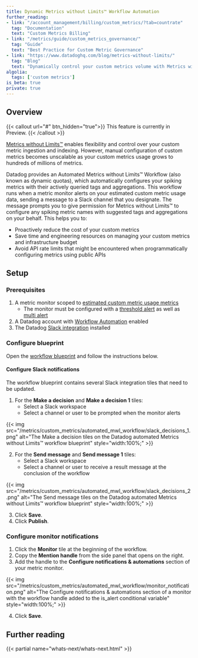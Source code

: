 ```yaml
---
title: Dynamic Metrics without Limits™ Workflow Automation
further_reading:
- link: "/account_management/billing/custom_metrics/?tab=countrate"
  tag: "Documentation"
  text: "Custom Metrics Billing"
- link: "/metrics/guide/custom_metrics_governance/"
  tag: "Guide"
  text: "Best Practice for Custom Metric Governance"
- link: "https://www.datadoghq.com/blog/metrics-without-limits/"
  tag: "Blog"
  text: "Dynamically control your custom metrics volume with Metrics without Limits™"
algolia:
  tags: ['custom metrics']
is_beta: true
private: true
---
```


## Overview

{{< callout url="#" btn_hidden="true">}}
  This feature is currently in Preview.
{{< /callout >}} 

[Metrics without Limits™][1] enables flexibility and control over your custom metric ingestion and indexing. However, manual configuration of custom metrics becomes unscalable as your custom metrics usage grows to hundreds of millions of metrics. 

Datadog provides an Automated Metrics without Limits™ Workflow (also known as dynamic quotas), which automatically configures your spiking metrics with their actively queried tags and aggregations. This workflow runs when a metric monitor alerts on your estimated custom metric usage data, sending a message to a Slack channel that you designate. The message prompts you to give permission for Metrics without Limits™ to configure any spiking metric names with suggested tags and aggregations on your behalf. This helps you to:
   - Proactively reduce the cost of your custom metrics
   - Save time and engineering resources on managing your custom metrics and infrastructure budget
   - Avoid API rate limits that might be encountered when programmatically configuring metrics using public APIs

## Setup

### Prerequisites

1. A metric monitor scoped to [estimated custom metric usage metrics][6]
   - The monitor must be configured with a [threshold alert][7] as well as [multi alert][2]
2. A Datadog account with [Workflow Automation][3] enabled
3. The Datadog [Slack integration][5] installed

### Configure blueprint

Open the [workflow blueprint][4] and follow the instructions below.

#### Configure Slack notifications

The workflow blueprint contains several Slack integration tiles that need to be updated.

1. For the **Make a decision** and **Make a decision 1** tiles:
   - Select a Slack workspace
   - Select a channel or user to be prompted when the monitor alerts

{{< img src="/metrics/custom_metrics/automated_mwl_workflow/slack_decisions_1.png" alt="The Make a decision tiles on the Datadog automated Metrics without Limits™ workflow blueprint" style="width:100%;" >}}

2. For the **Send message** and **Send message 1** tiles:
   - Select a Slack workspace
   - Select a channel or user to receive a result message at the conclusion of the workflow

{{< img src="/metrics/custom_metrics/automated_mwl_workflow/slack_decisions_2.png" alt="The Send message tiles on the Datadog automated Metrics without Limits™ workflow blueprint" style="width:100%;" >}}

3. Click **Save**.
4. Click **Publish**.

### Configure monitor notifications

1. Click the **Monitor** tile at the beginning of the workflow.
2. Copy the **Mention handle** from the side panel that opens on the right.
3. Add the handle to the **Configure notifications & automations** section of your metric monitor.

{{< img src="/metrics/custom_metrics/automated_mwl_workflow/monitor_notification.png" alt="The Configure notifications & automations section of a monitor with the workflow handle added to the is_alert conditional variable" style="width:100%;" >}}

4. Click **Save**.

## Further reading

{{< partial name="whats-next/whats-next.html" >}}

[1]: /metrics/metrics-without-limits/
[2]: /monitors/configuration/#multi-alert
[3]: /service_management/workflows/
[4]: https://app.datadoghq.com/workflow/blueprints/manage-metrics-without-limits-suggested-tags
[5]: /integrations/slack/
[6]: /account_management/billing/usage_metrics/
[7]: /monitors/configuration/?tab=thresholdalert#set-alert-conditions
